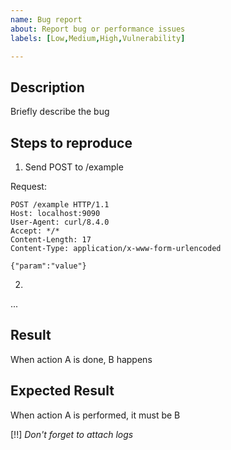 ```yaml
---
name: Bug report
about: Report bug or performance issues
labels: [Low,Medium,High,Vulnerability]

---
```


## Description
Briefly describe the bug


## Steps to reproduce
1. Send POST to /example

Request:
```
POST /example HTTP/1.1
Host: localhost:9090
User-Agent: curl/8.4.0
Accept: */*
Content-Length: 17
Content-Type: application/x-www-form-urlencoded

{"param":"value"}
```
2.
...


## Result
When action A is done, B happens

## Expected Result
When action A is performed, it must be B



[!!] *Don't forget to attach logs*
